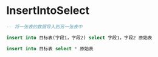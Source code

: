# InsertIntoSelect

```sql
-- 将一张表的数据导入到另一张表中

insert into 目标表(字段1，字段2) select 字段1，字段2 原始表

insert into 目标表 select * 原始表
```